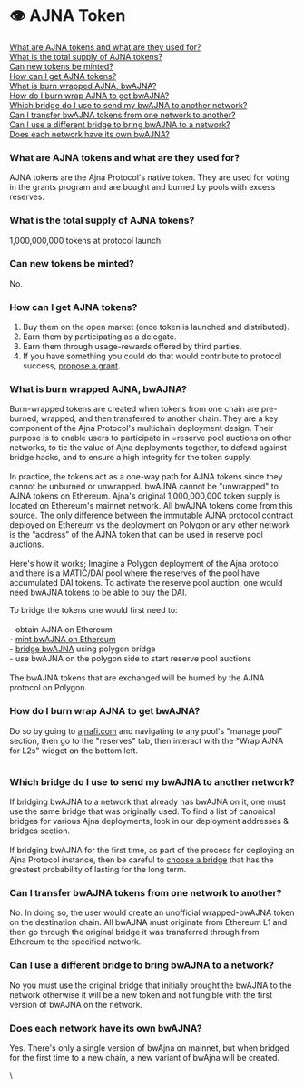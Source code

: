 # 👁 AJNA Token

[What are AJNA tokens and what are they used for?](ajna-token.md#what-are-ajna-tokens-and-what-are-they-used-for)\
[What is the total supply of AJNA tokens?](ajna-token.md#what-is-the-total-supply-of-ajna-tokens)\
[Can new tokens be minted?](ajna-token.md#can-new-tokens-be-minted)\
[How can I get AJNA tokens?](ajna-token.md#how-can-i-get-ajna-tokens)\
[What is burn wrapped AJNA, bwAJNA?](ajna-token.md#what-is-burn-wrapped-ajna-bwajna)\
[How do I burn wrap AJNA to get bwAJNA?](ajna-token.md#how-do-i-burn-wrap-ajna-to-get-bwajna)\
[Which bridge do I use to send my bwAJNA to another network?](ajna-token.md#which-bridge-do-i-use-to-send-my-bwajna-to-another-network)\
[Can I transfer bwAJNA tokens from one network to another?](ajna-token.md#can-i-transfer-bwajna-tokens-from-one-network-to-another)\
[Can I use a different bridge to bring bwAJNA to a network?](ajna-token.md#can-i-use-a-different-bridge-to-bring-bwajna-to-a-network)\
[Does each network have its own bwAJNA?](ajna-token.md#does-each-network-have-its-own-bwajna)

### What are AJNA tokens and what are they used for?

AJNA tokens are the Ajna Protocol's native token. They are used for voting in the grants program and are bought and burned by pools with excess reserves.

### What is the total supply of AJNA tokens?

1,000,000,000 tokens at protocol launch.

### Can new tokens be minted?

No.

### How can I get AJNA tokens?

1. Buy them on the open market (once token is launched and distributed).
2. Earn them by participating as a delegate.
3. Earn them through usage-rewards offered by third parties.
4. If you have something you could do that would contribute to protocol success, [propose a grant](https://forum.ajna.finance/).

### What is burn wrapped AJNA, bwAJNA?

Burn-wrapped tokens are created when tokens from one chain are pre-burned, wrapped, and then transferred to another chain. They are a key component of the Ajna Protocol's multichain deployment design. Their purpose is to enable users to participate in =reserve pool auctions on other networks, to tie the value of Ajna deployments together, to defend against bridge hacks, and to ensure a high integrity for the token supply.\
\
In practice, the tokens act as a one-way path for AJNA tokens since they cannot be unburned or unwrapped. bwAJNA cannot be "unwrapped" to AJNA tokens on Ethereum. Ajna's original 1,000,000,000 token supply is located on Ethereum's mainnet network. All bwAJNA tokens come from this source. The only difference between the immutable AJNA protocol contract deployed on Ethereum vs the deployment on Polygon or any other network is the “address” of the AJNA token that can be used in reserve pool auctions.\
\
Here's how it works; Imagine a Polygon deployment of the Ajna protocol and there is a MATIC/DAI pool where the reserves of the pool have accumulated DAI tokens. To activate the reserve pool auction, one would need bwAJNA tokens to be able to buy the DAI.

To bridge the tokens one would first need to:\
\
\- obtain AJNA on Ethereum\
\- [mint bwAJNA on Ethereum](ajna-token.md#how-do-i-burn-wrap-ajna-to-get-bwajna)\
\- [bridge bwAJNA](ajna-token.md#which-bridge-do-i-use-to-send-my-bwajna-to-another-network) using polygon bridge\
\- use bwAJNA on the polygon side to start reserve pool auctions\
\
The bwAJNA tokens that are exchanged will be burned by the AJNA protocol on Polygon.

### How do I burn wrap AJNA to get bwAJNA?

Do so by going to [ajnafi.com](https://www.ajnafi.com) and navigating to any pool's "manage pool" section, then go to the "reserves" tab, then interact with the "Wrap AJNA for L2s" widget on the bottom left.

<figure><img src="https://lh7-us.googleusercontent.com/kFlR7WtT1lC6xgYFYO7LlNFjqhI8tQ9VS7m4hc3VTyCLA_crNz-G1RixA9meMoPKCse1TLmGJfU2ajKYXigLUNUZlgR3BtUsYBMvzgM-tNLw_mm5FXo-itINmZ4BhThlPQoHu0DUoTHOsKx0oKY1L3Q" alt=""><figcaption></figcaption></figure>

### Which bridge do I use to send my bwAJNA to another network?

If bridging bwAJNA to a network that already has bwAJNA on it, one must use the same bridge that was originally used. To find a list of canonical bridges for various Ajna deployments, look in our deployment addresses & bridges section.\
\
If bridging bwAJNA for the first time, as part of the process for deploying an Ajna Protocol instance, then be careful to [choose a bridge](https://l2beat.com/bridges/summary) that has the greatest probability of lasting for the long term.

### Can I transfer bwAJNA tokens from one network to another?

No. In doing so, the user would create an unofficial wrapped-bwAJNA token on the destination chain. All bwAJNA must originate from Ethereum L1 and then go through the original bridge it was transferred through from Ethereum to the specified network.

### Can I use a different bridge to bring bwAJNA to a network?

No you must use the original bridge that initially brought the bwAJNA to the network otherwise it will be a new token and not fungible with the first version of bwAJNA on the network.

### Does each network have its own bwAJNA?

Yes. There's only a single version of bwAjna on mainnet, but when bridged for the first time to a new chain, a new variant of bwAjna will be created.

\
